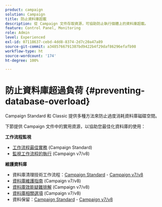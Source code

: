 ```yaml
---
product: campaign
solution: Campaign
title: 防止資料庫超載
description: 從 Campaign 文件存取資源，可協助防止執行個體上的資料庫超載。
feature: Control Panel, Monitoring
role: Admin
level: Experienced
exl-id: 07118637-cebd-4dd8-8374-2d7c20a47a89
source-git-commit: a3485766791387bd9422b4f29daf86296efafb98
workflow-type: ht
source-wordcount: '174'
ht-degree: 100%

---
```


# 防止資料庫超過負荷 {#preventing-database-overload}

Campaign Standard 和 Classic 提供多種方法來防止過度消耗資料庫磁碟空間。

下節提供 Campaign 文件中的實用資源，以協助您最佳化資料庫的使用：

**工作流程監視**

* [工作流程最佳實務](https://experienceleague.adobe.com/docs/campaign-standard/using/managing-processes-and-data/workflow-general-operation/best-practices-workflows.html?lang=zh-Hant) (Campaign Standard)
* [監視工作流程的執行](https://experienceleague.adobe.com/docs/campaign-classic/using/automating-with-workflows/monitoring-workflows/monitoring-workflow-execution.html?lang=zh-Hant) (Campaign v7/v8)

**維護資料庫**

* 資料庫清理技術工作流程：[Campaign Standard](https://experienceleague.adobe.com/docs/campaign-standard/using/administrating/application-settings/technical-workflows.html?lang=zh-Hant#list-of-technical-workflows) - [Campaign v7/v8](https://experienceleague.adobe.com/docs/campaign-classic/using/monitoring-campaign-classic/data-processing/database-cleanup-workflow.html?lang=zh-Hant)
* [資料庫維護指南](https://experienceleague.adobe.com/docs/campaign-classic/using/monitoring-campaign-classic/database-maintenance/recommendations.html?lang=zh-Hant) (Campaign v7/v8)
* [資料庫效能疑難排解](https://experienceleague.adobe.com/docs/campaign-classic/using/monitoring-campaign-classic/troubleshooting-toc/database-issues-toc/database-performances.html?lang=zh-Hant) (Campaign v7/v8)
* [資料庫相關選項](https://experienceleague.adobe.com/docs/campaign-classic/using/installing-campaign-classic/appendices/configuring-campaign-options.html?lang=zh-Hant#database) (Campaign v7/v8)
* 資料保留：[Campaign Standard](https://experienceleague.adobe.com/docs/campaign-standard/using/administrating/application-settings/data-retention.html?lang=zh-Hant) - [Campaign v7/v8](https://experienceleague.adobe.com/docs/campaign-classic/using/configuring-campaign-classic/data-model/data-model-best-practices.html?lang=zh-Hant#data-retention)
